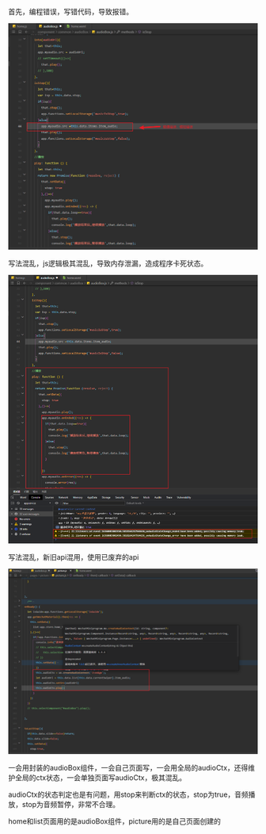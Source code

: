 首先，编程错误，写错代码，导致报错。

![image-20211104144936780](images/image-20211104144936780.png)

写法混乱，js逻辑极其混乱，导致内存泄漏，造成程序卡死状态。

![image-20211104145201209](images/image-20211104145201209.png)

写法混乱，新旧api混用，使用已废弃的api

![image-20211104145413086](images/image-20211104145413086.png)

一会用封装的audioBox组件，一会自己页面写，一会用全局的audioCtx，还得维护全局的ctx状态，一会单独页面写audioCtx，极其混乱。

audioCtx的状态判定也是有问题，用stop来判断ctx的状态，stop为true，音频播放，stop为音频暂停，非常不合理。



home和list页面用的是audioBox组件，picture用的是自己页面创建的

